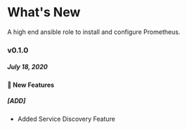 # What's New

A high end ansible role to install and configure Prometheus.

### v0.1.0
##### July 18, 2020

#### :tada: New Features
##### [ADD]
- Added Service Discovery Feature